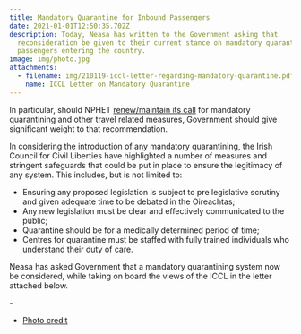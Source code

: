 ```yaml
---
title: Mandatory Quarantine for Inbound Passengers
date: 2021-01-01T12:50:35.702Z
description: Today, Neasa has written to the Government asking that
  reconsideration be given to their current stance on mandatory quarantining for
  passengers entering the country.
image: img/photo.jpg
attachments:
  - filename: img/210119-iccl-letter-regarding-mandatory-quarantine.pdf
    name: ICCL Letter on Mandatory Quarantine
---
```

In particular, should NPHET [renew/maintain its call](https://assets.gov.ie/74472/703f767798cc4172a8b115df05ae5651.pdf) for mandatory quarantining and other travel related measures, Government should give significant weight to that recommendation.

In considering the introduction of any mandatory quarantining, the Irish Council for Civil Liberties have highlighted a number of measures and stringent safeguards that could be put in place to ensure the legitimacy of any system. This includes, but is not limited to:

* Ensuring any proposed legislation is subject to pre legislative scrutiny and given adequate time to be debated in the Oireachtas;
* Any new legislation must be clear and effectively communicated to the public;
* Quarantine should be for a medically determined period of time;
* Centres for quarantine must be staffed with fully trained individuals who understand their duty of care.

Neasa has asked Government that a mandatory quarantining system now be considered, while taking on board the views of the ICCL in the letter attached below.

[](https://www.dublinairport.com/latest-news/2021/01/12/new-government-rules-for-all-arriving-passengers)-

* [Photo credit](https://www.dublinairport.com/latest-news/2021/01/12/new-government-rules-for-all-arriving-passengers)